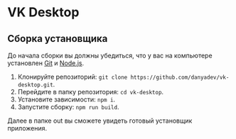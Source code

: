 # VK Desktop

## Сборка установщика

До начала сборки вы должны убедиться, что у вас на компьютере установлен [Git](https://git-scm.com/downloads) и [Node.js](https://nodejs.org/en/).

1. Клонируйте репозиторий: `git clone https://github.com/danyadev/vk-desktop.git`.
2. Перейдите в папку репозитория: `cd vk-desktop`.
3. Установите зависимости: `npm i`.
4. Запустите сборку: `npm run build`.

Далее в папке out вы сможете увидеть готовый установщик приложения.
